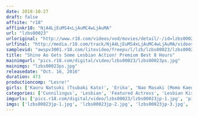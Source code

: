 ```yaml
---
date: 2018-10-27
draft: false
affsite: "r18"
afflinkr18: "NjA4LjEuMS4xLjAuMC4wLjAuMA"
url: "lzbs00023"
urloriginal: "http://www.r18.com/videos/vod/movies/detail/-/id=lzbs00023"
urlfinal: "http://media.r18.com/track/NjA4LjEuMS4xLjAuMC4wLjAuMA/videos/vod/movies/detail/-/id=lzbs00023"
samplevid: "awspv3001.r18.com/litevideo/freepv/l/lzb/lzbs00023/lzbs00023_dmb_w.mp4"
title: "Shino Ao Gets Some Lesbian Action! Premium Best 8 Hours"
mainimgurl: "pics.r18.com/digital/video/lzbs00023/lzbs00023ps.jpg"
mainimgs: "lzbs00023ps.jpg"
releasedate: "Oct. 16, 2016"
duration: 473
productioncomp: "Lesre!"
girls: ['Kaoru Natsuki (Tsubaki Kato)', 'Erika', 'Nao Masaki (Momo Kaede, Natsuki Ando)', 'Hibiki Otsuki', 'Megumi Shino', 'Erika Kitagawa', 'Nozomi Hatzuki', 'Akari Asagiri', 'Rina Uchimura', 'Mayu Sato']
categories: ['Cunnilingus', 'Lesbian', 'Featured Actress', 'Lesbian Kissing', 'Over 4 Hours', 'Hi-Def', 'Actress Best Compilation']
imgurls: ['pics.r18.com/digital/video/lzbs00023/lzbs00023jp-1.jpg', 'pics.r18.com/digital/video/lzbs00023/lzbs00023jp-2.jpg', 'pics.r18.com/digital/video/lzbs00023/lzbs00023jp-3.jpg', 'pics.r18.com/digital/video/lzbs00023/lzbs00023jp-4.jpg', 'pics.r18.com/digital/video/lzbs00023/lzbs00023jp-5.jpg', 'pics.r18.com/digital/video/lzbs00023/lzbs00023jp-6.jpg', 'pics.r18.com/digital/video/lzbs00023/lzbs00023jp-7.jpg', 'pics.r18.com/digital/video/lzbs00023/lzbs00023jp-8.jpg', 'pics.r18.com/digital/video/lzbs00023/lzbs00023jp-9.jpg', 'pics.r18.com/digital/video/lzbs00023/lzbs00023jp-10.jpg', 'pics.r18.com/digital/video/lzbs00023/lzbs00023jp-11.jpg', 'pics.r18.com/digital/video/lzbs00023/lzbs00023jp-12.jpg', 'pics.r18.com/digital/video/lzbs00023/lzbs00023jp-13.jpg', 'pics.r18.com/digital/video/lzbs00023/lzbs00023jp-14.jpg', 'pics.r18.com/digital/video/lzbs00023/lzbs00023jp-15.jpg', 'pics.r18.com/digital/video/lzbs00023/lzbs00023jp-16.jpg', 'pics.r18.com/digital/video/lzbs00023/lzbs00023jp-17.jpg', 'pics.r18.com/digital/video/lzbs00023/lzbs00023jp-18.jpg', 'pics.r18.com/digital/video/lzbs00023/lzbs00023jp-19.jpg', 'pics.r18.com/digital/video/lzbs00023/lzbs00023jp-20.jpg']
imgs: ['lzbs00023jp-1.jpg', 'lzbs00023jp-2.jpg', 'lzbs00023jp-3.jpg', 'lzbs00023jp-4.jpg', 'lzbs00023jp-5.jpg', 'lzbs00023jp-6.jpg', 'lzbs00023jp-7.jpg', 'lzbs00023jp-8.jpg', 'lzbs00023jp-9.jpg', 'lzbs00023jp-10.jpg', 'lzbs00023jp-11.jpg', 'lzbs00023jp-12.jpg', 'lzbs00023jp-13.jpg', 'lzbs00023jp-14.jpg', 'lzbs00023jp-15.jpg', 'lzbs00023jp-16.jpg', 'lzbs00023jp-17.jpg', 'lzbs00023jp-18.jpg', 'lzbs00023jp-19.jpg', 'lzbs00023jp-20.jpg']
---
```

